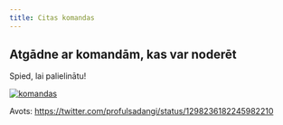 ```yaml
---
title: Citas komandas
---
```

## Atgādne ar komandām, kas var noderēt

Spied, lai palielinātu!

[![komandas](/git/citas_komandas.jpg)](/git/citas_komandas.jpg)

Avots: https://twitter.com/profulsadangi/status/1298236182245982210